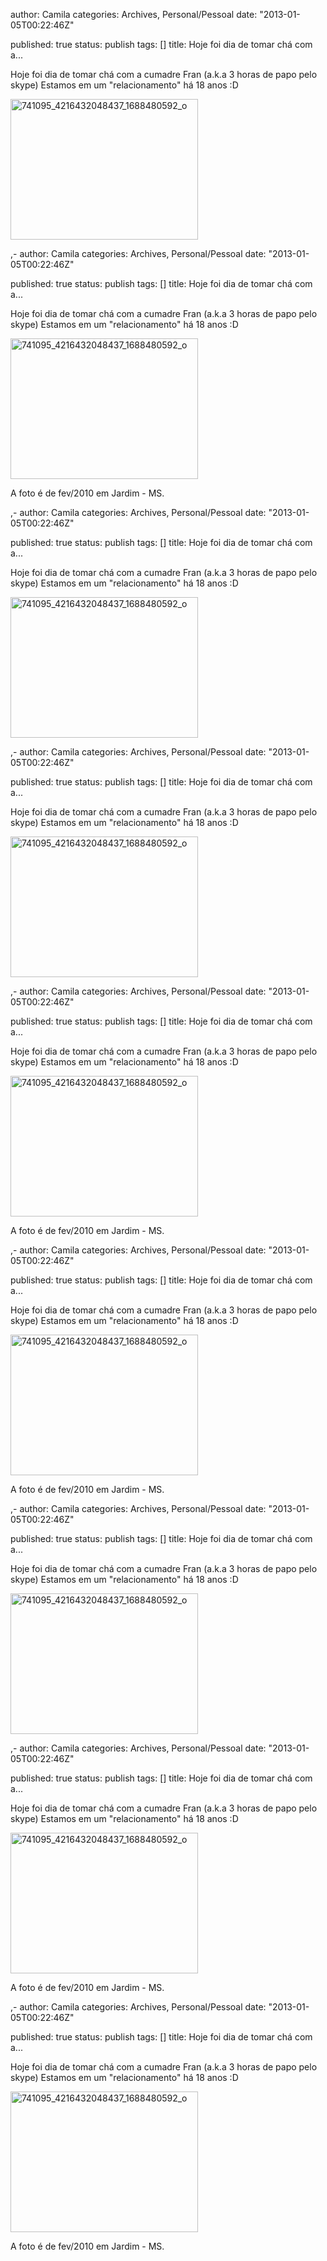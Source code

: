 
author: Camila
categories: Archives, Personal/Pessoal
date: "2013-01-05T00:22:46Z"
 
published: true
status: publish
tags:  []
title: Hoje foi dia de tomar chá com a...


<p>Hoje foi dia de tomar chá com a cumadre Fran (a.k.a 3 horas de papo pelo skype) Estamos em um "relacionamento" há 18 anos :D</p>
<p><img src="/assets/images/741095_4216432048437_1688480592_o.jpg?w=300" alt="741095_4216432048437_1688480592_o" width="300" height="225" class="aligncenter size-medium wp-image-677" /></p>,-
author: Camila
categories: Archives, Personal/Pessoal
date: "2013-01-05T00:22:46Z"
 
published: true
status: publish
tags:  []
title: Hoje foi dia de tomar chá com a...


<p>Hoje foi dia de tomar chá com a cumadre Fran (a.k.a 3 horas de papo pelo skype) Estamos em um "relacionamento" há 18 anos :D</p>
<p><img src="/assets/images/741095_4216432048437_1688480592_o.jpg?w=300" alt="741095_4216432048437_1688480592_o" width="300" height="225" class="aligncenter size-medium wp-image-677" /></p>
<p>A foto é de fev/2010 em Jardim - MS.</p>,-
author: Camila
categories: Archives, Personal/Pessoal
date: "2013-01-05T00:22:46Z"
 
published: true
status: publish
tags:  []
title: Hoje foi dia de tomar chá com a...


<p>Hoje foi dia de tomar chá com a cumadre Fran (a.k.a 3 horas de papo pelo skype) Estamos em um "relacionamento" há 18 anos :D</p>
<p><img src="/assets/images/741095_4216432048437_1688480592_o.jpg?w=300" alt="741095_4216432048437_1688480592_o" width="300" height="225" class="aligncenter size-medium wp-image-677" /></p>,-
author: Camila
categories: Archives, Personal/Pessoal
date: "2013-01-05T00:22:46Z"
 
published: true
status: publish
tags:  []
title: Hoje foi dia de tomar chá com a...


<p>Hoje foi dia de tomar chá com a cumadre Fran (a.k.a 3 horas de papo pelo skype) Estamos em um "relacionamento" há 18 anos :D</p>
<p><img src="/assets/images/741095_4216432048437_1688480592_o.jpg?w=300" alt="741095_4216432048437_1688480592_o" width="300" height="225" class="aligncenter size-medium wp-image-677" /></p>,-
author: Camila
categories: Archives, Personal/Pessoal
date: "2013-01-05T00:22:46Z"
 
published: true
status: publish
tags:  []
title: Hoje foi dia de tomar chá com a...


<p>Hoje foi dia de tomar chá com a cumadre Fran (a.k.a 3 horas de papo pelo skype) Estamos em um "relacionamento" há 18 anos :D</p>
<p><img src="/assets/images/741095_4216432048437_1688480592_o.jpg?w=300" alt="741095_4216432048437_1688480592_o" width="300" height="225" class="aligncenter size-medium wp-image-677" /></p>
<p>A foto é de fev/2010 em Jardim - MS.</p>,-
author: Camila
categories: Archives, Personal/Pessoal
date: "2013-01-05T00:22:46Z"
 
published: true
status: publish
tags:  []
title: Hoje foi dia de tomar chá com a...


<p>Hoje foi dia de tomar chá com a cumadre Fran (a.k.a 3 horas de papo pelo skype) Estamos em um "relacionamento" há 18 anos :D</p>
<p><img src="/assets/images/741095_4216432048437_1688480592_o.jpg?w=300" alt="741095_4216432048437_1688480592_o" width="300" height="225" class="aligncenter size-medium wp-image-677" /></p>
<p>A foto é de fev/2010 em Jardim - MS.</p>,-
author: Camila
categories: Archives, Personal/Pessoal
date: "2013-01-05T00:22:46Z"
 
published: true
status: publish
tags:  []
title: Hoje foi dia de tomar chá com a...


<p>Hoje foi dia de tomar chá com a cumadre Fran (a.k.a 3 horas de papo pelo skype) Estamos em um "relacionamento" há 18 anos :D</p>
<p><img src="/assets/images/741095_4216432048437_1688480592_o.jpg?w=300" alt="741095_4216432048437_1688480592_o" width="300" height="225" class="aligncenter size-medium wp-image-677" /></p>,-
author: Camila
categories: Archives, Personal/Pessoal
date: "2013-01-05T00:22:46Z"
 
published: true
status: publish
tags:  []
title: Hoje foi dia de tomar chá com a...


<p>Hoje foi dia de tomar chá com a cumadre Fran (a.k.a 3 horas de papo pelo skype) Estamos em um "relacionamento" há 18 anos :D</p>
<p><img src="/assets/images/741095_4216432048437_1688480592_o.jpg?w=300" alt="741095_4216432048437_1688480592_o" width="300" height="225" class="aligncenter size-medium wp-image-677" /></p>
<p>A foto é de fev/2010 em Jardim - MS.</p>,-
author: Camila
categories: Archives, Personal/Pessoal
date: "2013-01-05T00:22:46Z"
 
published: true
status: publish
tags:  []
title: Hoje foi dia de tomar chá com a...


<p>Hoje foi dia de tomar chá com a cumadre Fran (a.k.a 3 horas de papo pelo skype) Estamos em um "relacionamento" há 18 anos :D</p>
<p><img src="/assets/images/741095_4216432048437_1688480592_o.jpg?w=300" alt="741095_4216432048437_1688480592_o" width="300" height="225" class="aligncenter size-medium wp-image-677" /></p>
<p>A foto é de fev/2010 em Jardim - MS.</p>
